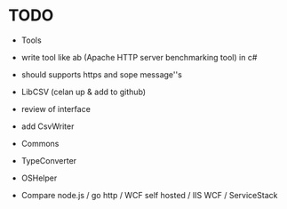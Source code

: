 # TODO

 * Tools
  * write tool like ab (Apache HTTP server benchmarking tool) in c#
   * should supports https and sope message''s

 * LibCSV (celan up & add to github)
  * review of interface
  * add CsvWriter

 * Commons
  * TypeConverter
  * OSHelper

 * Compare node.js / go http / WCF self hosted / IIS WCF / ServiceStack
